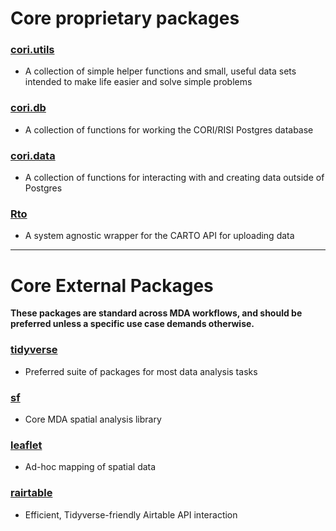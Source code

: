 # Core proprietary packages

### [cori.utils](https://github.com/ruralinnovation/cori_utils)

- A collection of simple helper functions and small, useful data sets intended to make life easier and solve simple problems

### [cori.db](https://github.com/ruralinnovation/cori_db)

- A collection of functions for working the CORI/RISI Postgres database

### [cori.data](https://github.com/ruralinnovation/cori_data)

- A collection of functions for interacting with and creating data outside of Postgres

### [Rto](https://github.com/ruralinnovation/Rto)

- A system agnostic wrapper for the CARTO API for uploading data

------------------------------------------------------

# Core External Packages

__These packages are standard across MDA workflows, and should be preferred unless a specific use case demands otherwise.__

### [tidyverse](https://www.tidyverse.org/)

- Preferred suite of packages for most data analysis tasks

### [sf](https://r-spatial.github.io/sf/)

- Core MDA spatial analysis library

### [leaflet](https://rstudio.github.io/leaflet/)

- Ad-hoc mapping of spatial data

### [rairtable](https://matthewjrogers.github.io/rairtable/index.html)

- Efficient, Tidyverse-friendly Airtable API interaction